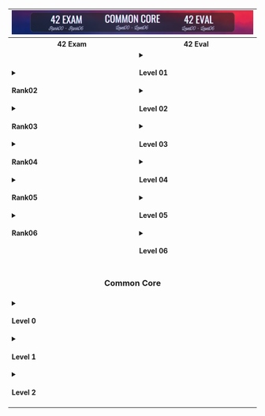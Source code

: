 <table>
  <!-- Ligne 1 : Image en haut sur 2 colonnes -->
  <tr>
    <td colspan="2" style="text-align: center;">
      <img src="images/42.png" alt="42" style="border: none;">
    </td>
  </tr>
  <!-- Ligne 2 : Titres des colonnes -->
  <tr>
    <th style="text-align: center;">42 Exam</th>
    <th style="text-align: center;">42 Eval</th>
  </tr>
  <!-- Ligne 3 : Menus déroulants pour chaque colonne -->
  <tr>
    <!-- Colonne de gauche : 42 Exam (menus) -->
    <td>
      <details>
        <summary><h4>Rank02</h4></summary>
        <a href="https://github.com/users/MatthieuGillieron/projects/4/views/1"><img src="images/rank02.png" alt="Rank02" style="border: none;"></a>
      </details>
      <details>
        <summary><h4>Rank03</h4></summary>
        <a href="lien ici"><img src="images/rank03.png" alt="Rank03" style="border: none;"></a>
      </details>
      <details>
        <summary><h4>Rank04</h4></summary>
        <a href="lien ici"><img src="images/rank04.png" alt="Rank04" style="border: none;"></a>
      </details>
      <details>
        <summary><h4>Rank05</h4></summary>
        <a href="lien ici"><img src="images/rank05.png" alt="Rank05" style="border: none;"></a>
      </details>
      <details>
        <summary><h4>Rank06</h4></summary>
        <a href="lien ici"><img src="images/rank06.png" alt="Rank06" style="border: none;"></a>
      </details>
    </td>
    <!-- Colonne de droite : 42 Eval (menus Level) -->
    <td>
      <details>
        <summary><h4>Level 01</h4></summary>
        <a href="42eval/ng_1_born2beroot.pdf">born2beroot</a> &nbsp;
		<a href="42eval/ng_1_get_next_line.pdf">get_next_line</a> &nbsp;
		<a href="42eval/ng_1_ft_printf.pdf">ft_printf</a>
      </details>
      <details>
        <summary><h4>Level 02</h4></summary>
        <a href="42eval/ng_2_push_swap.pdf">push_swap</a> &nbsp;
		<a href="42eval/ng_2_so_long.pdf">so_long</a> &nbsp;
		<a href="42eval/ng_2_minitalk.pdf">minitalk</a> &nbsp;
		<a href="42eval/ng_2_pipex.pdf">pipex</a> &nbsp;
		<a href="42eval/ng_2_fdf.pdf">fdf</a> &nbsp; 
		<a href="42eval/ng_2_so_long.pdf">so_long</a>
      </details>
      <details>
        <summary><h4>Level 03</h4></summary>
        <a href="42eval/ng_3_minishell.pdf">minishell</a> &nbsp;
	<a href="42eval/ng_4_philosophers.pdf">philosophers</a>
      </details>
      <details>
        <summary><h4>Level 04</h4></summary>
        <a href="42eval/ng_5_cub3d.pdf">cub3d</a> &nbsp;
	<a href="42eval/ng_5_minirt.pdf">miniRT</a> &nbsp;
        <a href="42eval/ng_4_net_practice.pdf">netpractice</a> &nbsp;
        <a href="42eval/ng_4_cpp_module_00.pdf">cpp00</a> &nbsp;
        <a href="42eval/ng_4_cpp_module_01.pdf">cpp01</a> &nbsp;
        <a href="42eval/ng_4_cpp_module_02.pdf">cpp02</a> &nbsp;
        <a href="42eval/ng_4_cpp_module_03.pdf">cpp03</a> &nbsp;
        <a href="42eval/ng_4_cpp_module_04.pdf">cpp04</a> &nbsp;
 	<a href="42eval/ng_3_inception.pdf">cpp04</a> &nbsp;
 	<a href="42eval/ng_5_ft_irc.pdf">cpp04</a> &nbsp;
 	<a href="42eval/ng_5_webserv.pdf">cpp04</a>
      </details>
      <details>
        <summary><h4>Level 05</h4></summary>
        <a href="42eval/ng_4_cpp_module_05.pdf">cpp05</a> &nbsp;
 	<a href="42eval/ng_4_cpp_module_06.pdf">cpp06</a> &nbsp;
	<a href="42eval/ng_4_cpp_module_07.pdf">cpp07</a> &nbsp;
	<a href="42eval/ng_4_cpp_module_08.pdf">cpp08</a> &nbsp;
	<a href="42eval/ng_4_cpp_module_09.pdf">cpp09</a> &nbsp;
      </details>
      <details>
        <summary><h4>Level 06</h4></summary>
        [Lien à venir]
      </details>
    </td>
  </tr>
  <!-- Ligne 4 : Titre Common Core centré sur 2 colonnes -->
  <tr>
    <td colspan="2" style="text-align: center;">
      <h3>Common Core</h3>
    </td>
  </tr>
  <!-- Ligne 5 : Ancien menu déroulant (votre tableau) dans une seule cellule -->
  <tr>
    <td colspan="2">
      <div markdown="1">
<details>
<summary><h4>Level 0</h4></summary>

| <a href="https://github.com/MatthieuGillieron/libft"><img src="images/libft.png" alt="Libft" style="border: none;"></a> |
|:-----------------------------------:|
</details>

<details>
<summary><h4>Level 1</h4></summary>

| [![Ft_printf](images/ft_printf.png)](https://github.com/MatthieuGillieron/ft_printf) | [![Get_Next_Line](images/gnl.png)](https://github.com/MatthieuGillieron/get_next_line) | [![Born2beroot](images/b2r.png)](https://github.com/MatthieuGillieron/born2beroot) |
|:-----------------------------------:|:--------------------------------------:|:---------------------------------------:|
</details>

<details>
<summary><h4>Level 2</h4></summary>

| [![So_Long](images/so_long.png)](https://github.com/MatthieuGillieron/ft_printf) | [![Minitalk](images/mini.png)](https://github.com/MatthieuGillieron/minitalk) | [![Push_Swap](images/push.png)](https://github.com/MatthieuGillieron/push_swap) |
|:-----------------------------------:|:--------------------------------------:|:---------------------------------------:|
</details>
      </div>
    </td>
  </tr>
</table>
